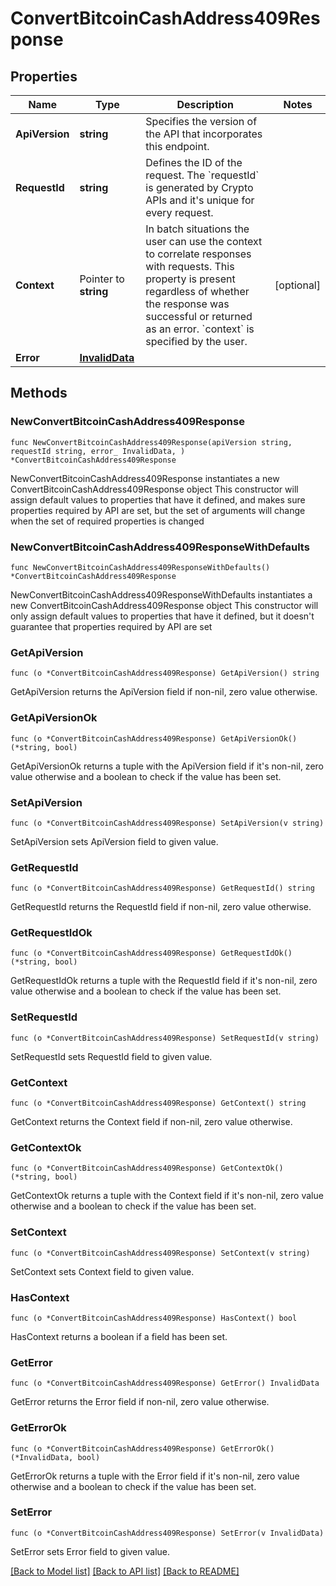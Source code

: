 # ConvertBitcoinCashAddress409Response

## Properties

Name | Type | Description | Notes
------------ | ------------- | ------------- | -------------
**ApiVersion** | **string** | Specifies the version of the API that incorporates this endpoint. | 
**RequestId** | **string** | Defines the ID of the request. The &#x60;requestId&#x60; is generated by Crypto APIs and it&#39;s unique for every request. | 
**Context** | Pointer to **string** | In batch situations the user can use the context to correlate responses with requests. This property is present regardless of whether the response was successful or returned as an error. &#x60;context&#x60; is specified by the user. | [optional] 
**Error** | [**InvalidData**](InvalidData.md) |  | 

## Methods

### NewConvertBitcoinCashAddress409Response

`func NewConvertBitcoinCashAddress409Response(apiVersion string, requestId string, error_ InvalidData, ) *ConvertBitcoinCashAddress409Response`

NewConvertBitcoinCashAddress409Response instantiates a new ConvertBitcoinCashAddress409Response object
This constructor will assign default values to properties that have it defined,
and makes sure properties required by API are set, but the set of arguments
will change when the set of required properties is changed

### NewConvertBitcoinCashAddress409ResponseWithDefaults

`func NewConvertBitcoinCashAddress409ResponseWithDefaults() *ConvertBitcoinCashAddress409Response`

NewConvertBitcoinCashAddress409ResponseWithDefaults instantiates a new ConvertBitcoinCashAddress409Response object
This constructor will only assign default values to properties that have it defined,
but it doesn't guarantee that properties required by API are set

### GetApiVersion

`func (o *ConvertBitcoinCashAddress409Response) GetApiVersion() string`

GetApiVersion returns the ApiVersion field if non-nil, zero value otherwise.

### GetApiVersionOk

`func (o *ConvertBitcoinCashAddress409Response) GetApiVersionOk() (*string, bool)`

GetApiVersionOk returns a tuple with the ApiVersion field if it's non-nil, zero value otherwise
and a boolean to check if the value has been set.

### SetApiVersion

`func (o *ConvertBitcoinCashAddress409Response) SetApiVersion(v string)`

SetApiVersion sets ApiVersion field to given value.


### GetRequestId

`func (o *ConvertBitcoinCashAddress409Response) GetRequestId() string`

GetRequestId returns the RequestId field if non-nil, zero value otherwise.

### GetRequestIdOk

`func (o *ConvertBitcoinCashAddress409Response) GetRequestIdOk() (*string, bool)`

GetRequestIdOk returns a tuple with the RequestId field if it's non-nil, zero value otherwise
and a boolean to check if the value has been set.

### SetRequestId

`func (o *ConvertBitcoinCashAddress409Response) SetRequestId(v string)`

SetRequestId sets RequestId field to given value.


### GetContext

`func (o *ConvertBitcoinCashAddress409Response) GetContext() string`

GetContext returns the Context field if non-nil, zero value otherwise.

### GetContextOk

`func (o *ConvertBitcoinCashAddress409Response) GetContextOk() (*string, bool)`

GetContextOk returns a tuple with the Context field if it's non-nil, zero value otherwise
and a boolean to check if the value has been set.

### SetContext

`func (o *ConvertBitcoinCashAddress409Response) SetContext(v string)`

SetContext sets Context field to given value.

### HasContext

`func (o *ConvertBitcoinCashAddress409Response) HasContext() bool`

HasContext returns a boolean if a field has been set.

### GetError

`func (o *ConvertBitcoinCashAddress409Response) GetError() InvalidData`

GetError returns the Error field if non-nil, zero value otherwise.

### GetErrorOk

`func (o *ConvertBitcoinCashAddress409Response) GetErrorOk() (*InvalidData, bool)`

GetErrorOk returns a tuple with the Error field if it's non-nil, zero value otherwise
and a boolean to check if the value has been set.

### SetError

`func (o *ConvertBitcoinCashAddress409Response) SetError(v InvalidData)`

SetError sets Error field to given value.



[[Back to Model list]](../README.md#documentation-for-models) [[Back to API list]](../README.md#documentation-for-api-endpoints) [[Back to README]](../README.md)


